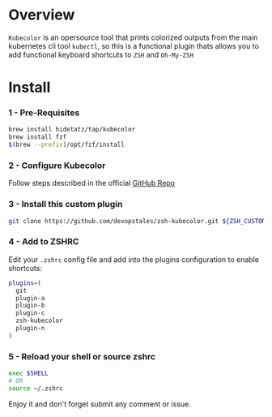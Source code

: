 # Overview

`Kubecolor` is an opersource tool that prints colorized outputs from the main kubernetes cli tool `kubectl`, so this is a functional plugin thats allows you to add functional keyboard shortcuts to `ZSH` and `Oh-My-ZSH`
# Install

### 1 - Pre-Requisites

```bash
brew install hidetatz/tap/kubecolor
brew install fzf
$(brew --prefix)/opt/fzf/install
```

### 2 - Configure Kubecolor

Follow steps described in the official [GitHub Repo](https://github.com/hidetatz/kubecolor)

### 3 - Install this custom plugin

```bash
git clone https://github.com/devopstales/zsh-kubecolor.git ${ZSH_CUSTOM:-~/.oh-my-zsh/custom}/plugins/zsh-kubecolor
```

### 4 - Add to ZSHRC

Edit your `.zshrc` config file  and add into the plugins configuration to enable shortcuts:

```bash
plugins=(
  git
  plugin-a
  plugin-b
  plugin-c
  zsh-kubecolor
  plugin-n
)
```

### 5 - Reload your shell or source zshrc
```bash
exec $SHELL
# OR
source ~/.zshrc
```

Enjoy it and don't forget submit any comment or issue.
